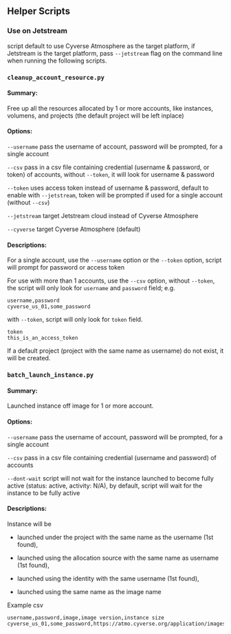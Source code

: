 
## Helper Scripts

### Use on Jetstream

script default to use Cyverse Atmosphere as the target platform, if Jetstream is the target platform, pass `--jetstream` flag on the command line when running the following scripts.

### `cleanup_account_resource.py`

#### Summary:

Free up all the resources allocated by 1 or more accounts, like instances, volumens, and projects (the default project will be left inplace)

#### Options:

`--username` pass the username of account, password will be prompted, for a single account

`--csv` pass in a csv file containing credential (username & password, or token) of accounts, without `--token`, it will look for username & password

`--token` uses access token instead of username & password, default to enable with `--jetstream`, token will be prompted if used for a single account (without `--csv`)

`--jetstream` target Jetstream cloud instead of Cyverse Atmosphere

`--cyverse` target Cyverse Atmosphere (default)

#### Descriptions:

For a single account, use the `--username` option or the `--token` option, script will prompt for password or access token

For use with more than 1 accounts, use the `--csv` option, without `--token`, the script will only look for `username` and `password` field;
e.g.
```csv
username,password
cyverse_us_01,some_password
```
with `--token`, script will only look for `token` field.
```csv
token
this_is_an_access_token
```

If a default project (project with the same name as username) do not exist, it will be created.

### `batch_launch_instance.py`

#### Summary:

Launched instance off image for 1 or more account.

#### Options:

`--username` pass the username of account, password will be prompted, for a single account

`--csv` pass in a csv file containing credential (username and password) of accounts

`--dont-wait` script will not wait for the instance launched to become fully active (status: active, activity: N/A), by default, script will wait for the instance to be fully active

#### Descriptions:

Instance will be

- launched under the project with the same name as the username (1st found),

- launched using the allocation source with the same name as username (1st found),

- launched using the identity with the same username (1st found),

- launched using the same name as the image name

Example csv
```csv
username,password,image,image version,instance size
cyverse_us_01,some_password,https://atmo.cyverse.org/application/images/1552,2.0,tiny1
```

